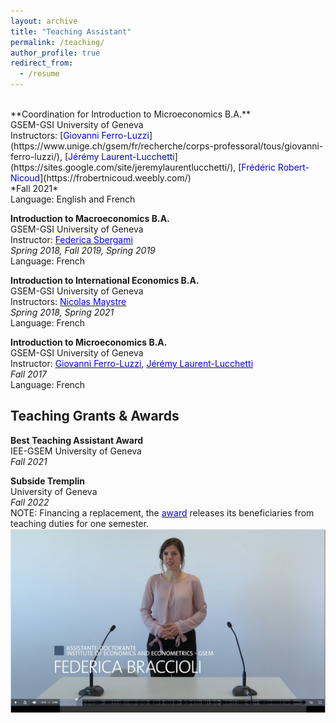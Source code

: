 ```yaml
---
layout: archive
title: "Teaching Assistant"
permalink: /teaching/
author_profile: true
redirect_from:
  - /resume
---
```

<br />
**Coordination for Introduction to Microeconomics B.A.** <br />
GSEM-GSI University of Geneva <br />
Instructors: [<span style="color:blue">Giovanni Ferro-Luzzi</span>](https://www.unige.ch/gsem/fr/recherche/corps-professoral/tous/giovanni-ferro-luzzi/), [<span style="color:blue">Jérémy Laurent-Lucchetti</span>](https://sites.google.com/site/jeremylaurentlucchetti/), [<span style="color:blue">Frédéric Robert-Nicoud</span>](https://frobertnicoud.weebly.com/) <br />
*Fall 2021* <br />
Language: English and French

**Introduction to Macroeconomics B.A.** <br />
GSEM-GSI University of Geneva <br />
Instructor: [<span style="color:blue">Federica Sbergami</span>](https://www.unige.ch/gsem/en/research/faculty/all/federica-sbergami) <br />
*Spring 2018, Fall 2019, Spring 2019* <br />
Language: French

**Introduction to International Economics B.A.** <br />
GSEM-GSI University of Geneva <br />
Instructors: [<span style="color:blue">Nicolas Maystre</span>](https://nicolas.maystre.ch/welcome-on-nicolas-maystres-webpage/personal-details) <br />
*Spring 2018, Spring 2021* <br />
Language: French

**Introduction to Microeconomics B.A.** <br />
GSEM-GSI University of Geneva <br />
Instructor: [<span style="color:blue">Giovanni Ferro-Luzzi</span>](https://www.unige.ch/gsem/fr/recherche/corps-professoral/tous/giovanni-ferro-luzzi/), [<span style="color:blue">Jérémy Laurent-Lucchetti</span>](https://sites.google.com/site/jeremylaurentlucchetti/) <br />
*Fall 2017* <br />
Language: French

## Teaching Grants & Awards
**Best Teaching Assistant Award** <br />
IEE-GSEM University of Geneva <br />
*Fall 2021*

**Subside Tremplin** <br />
University of Geneva <br />
*Fall 2022* <br />
NOTE: Financing a replacement, the [<span style="color:blue">award</span>](https://www.unige.ch/rectorat/egalite/evenement/actualites/subside-tremplin/) releases its beneficiaries from teaching duties for one semester. <br />
[![VIDEO](https://github.com/federicabraccioli/federicabraccioli.github.io/blob/master/images/tremplin_screen.png)](https://mediaserver.unige.ch/play/176648)

